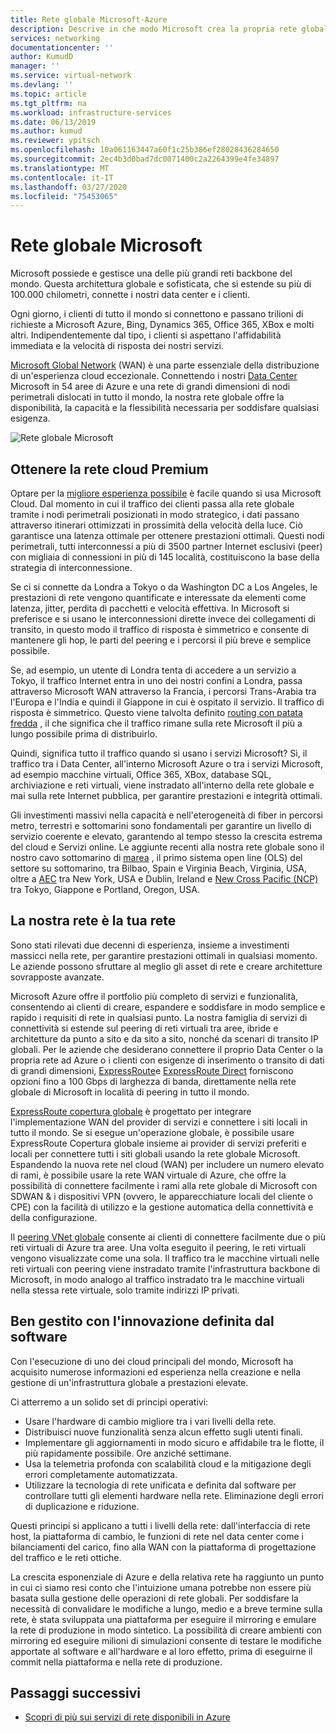 ```yaml
---
title: Rete globale Microsoft-Azure
description: Descrive in che modo Microsoft crea la propria rete globale rapida e affidabile
services: networking
documentationcenter: ''
author: KumudD
manager: ''
ms.service: virtual-network
ms.devlang: ''
ms.topic: article
ms.tgt_pltfrm: na
ms.workload: infrastructure-services
ms.date: 06/13/2019
ms.author: kumud
ms.reviewer: ypitsch
ms.openlocfilehash: 10a061163447a60f1c25b386ef28028436284650
ms.sourcegitcommit: 2ec4b3d0bad7dc0071400c2a2264399e4fe34897
ms.translationtype: MT
ms.contentlocale: it-IT
ms.lasthandoff: 03/27/2020
ms.locfileid: "75453065"
---
```

# <a name="microsoft-global-network"></a>Rete globale Microsoft

Microsoft possiede e gestisce una delle più grandi reti backbone del mondo. Questa architettura globale e sofisticata, che si estende su più di 100.000 chilometri, connette i nostri data center e i clienti. 
 
Ogni giorno, i clienti di tutto il mondo si connettono e passano trilioni di richieste a Microsoft Azure, Bing, Dynamics 365, Office 365, XBox e molti altri. Indipendentemente dal tipo, i clienti si aspettano l'affidabilità immediata e la velocità di risposta dei nostri servizi. 
 
[Microsoft Global Network](https://azure.microsoft.com/global-infrastructure/global-network/) (WAN) è una parte essenziale della distribuzione di un'esperienza cloud eccezionale. Connettendo i nostri [Data Center](https://azure.microsoft.com/global-infrastructure/) Microsoft in 54 aree di Azure e una rete di grandi dimensioni di nodi perimetrali dislocati in tutto il mondo, la nostra rete globale offre la disponibilità, la capacità e la flessibilità necessaria per soddisfare qualsiasi esigenza.

![Rete globale Microsoft](./media/microsoft-global-network/microsoft-global-wan.png)
 
## <a name="get-the-premium-cloud-network"></a>Ottenere la rete cloud Premium
 
Optare per la [migliore esperienza possibile](https://www.sdxcentral.com/articles/news/azure-tops-aws-gcp-in-cloud-performance-says-thousandeyes/2018/11/) è facile quando si usa Microsoft Cloud. Dal momento in cui il traffico dei clienti passa alla rete globale tramite i nodi perimetrali posizionati in modo strategico, i dati passano attraverso itinerari ottimizzati in prossimità della velocità della luce. Ciò garantisce una latenza ottimale per ottenere prestazioni ottimali. Questi nodi perimetrali, tutti interconnessi a più di 3500 partner Internet esclusivi (peer) con migliaia di connessioni in più di 145 località, costituiscono la base della strategia di interconnessione. 
 
Se ci si connette da Londra a Tokyo o da Washington DC a Los Angeles, le prestazioni di rete vengono quantificate e interessate da elementi come latenza, jitter, perdita di pacchetti e velocità effettiva.  In Microsoft si preferisce e si usano le interconnessioni dirette invece dei collegamenti di transito, in questo modo il traffico di risposta è simmetrico e consente di mantenere gli hop, le parti del peering e i percorsi il più breve e semplice possibile. 

Se, ad esempio, un utente di Londra tenta di accedere a un servizio a Tokyo, il traffico Internet entra in uno dei nostri confini a Londra, passa attraverso Microsoft WAN attraverso la Francia, i percorsi Trans-Arabia tra l'Europa e l'India e quindi il Giappone in cui è ospitato il servizio. Il traffico di risposta è simmetrico. Questo viene talvolta definito [routing con patata fredda](https://en.wikipedia.org/wiki/Hot-potato_and_cold-potato_routing) , il che significa che il traffico rimane sulla rete Microsoft il più a lungo possibile prima di distribuirlo.  
  
Quindi, significa tutto il traffico quando si usano i servizi Microsoft? Sì, il traffico tra i Data Center, all'interno Microsoft Azure o tra i servizi Microsoft, ad esempio macchine virtuali, Office 365, XBox, database SQL, archiviazione e reti virtuali, viene instradato all'interno della rete globale e mai sulla rete Internet pubblica, per garantire prestazioni e integrità ottimali.  
 
Gli investimenti massivi nella capacità e nell'eterogeneità di fiber in percorsi metro, terrestri e sottomarini sono fondamentali per garantire un livello di servizio coerente e elevato, garantendo al tempo stesso la crescita estrema del cloud e Servizi online. Le aggiunte recenti alla nostra rete globale sono il nostro cavo sottomarino di [marea](https://www.submarinecablemap.com/#/submarine-cable/marea) , il primo sistema open line (OLS) del settore su sottomarino, tra Bilbao, Spain e Virginia Beach, Virginia, USA, oltre a [AEC](https://www.submarinecablemap.com/#/submarine-cable/aeconnect-1) tra New York, USA e Dublin, Ireland e [New Cross Pacific (NCP)](https://www.submarinecablemap.com/#/submarine-cable/new-cross-pacific-ncp-cable-system) tra Tokyo, Giappone e Portland, Oregon, USA. 
 

## <a name="our-network-is-your-network"></a>La nostra rete è la tua rete

Sono stati rilevati due decenni di esperienza, insieme a investimenti massicci nella rete, per garantire prestazioni ottimali in qualsiasi momento. Le aziende possono sfruttare al meglio gli asset di rete e creare architetture sovrapposte avanzate. 
 
Microsoft Azure offre il portfolio più completo di servizi e funzionalità, consentendo ai clienti di creare, espandere e soddisfare in modo semplice e rapido i requisiti di rete in qualsiasi punto. La nostra famiglia di servizi di connettività si estende sul peering di reti virtuali tra aree, ibride e architetture da punto a sito e da sito a sito, nonché da scenari di transito IP globali.  Per le aziende che desiderano connettere il proprio Data Center o la propria rete ad Azure o i clienti con esigenze di inserimento o transito di dati di grandi dimensioni, [ExpressRoute](../expressroute/expressroute-introduction.md)e [ExpressRoute Direct](../expressroute/expressroute-erdirect-about.md) forniscono opzioni fino a 100 Gbps di larghezza di banda, direttamente nella rete globale di Microsoft in località di peering in tutto il mondo.  
 
[ExpressRoute copertura globale](../expressroute/expressroute-global-reach.md) è progettato per integrare l'implementazione WAN del provider di servizi e connettere i siti locali in tutto il mondo. Se si esegue un'operazione globale, è possibile usare ExpressRoute Copertura globale insieme ai provider di servizi preferiti e locali per connettere tutti i siti globali usando la rete globale Microsoft. Espandendo la nuova rete nel cloud (WAN) per includere un numero elevato di rami, è possibile usare la rete WAN virtuale di Azure, che offre la possibilità di connettere facilmente i rami alla rete globale di Microsoft con SDWAN & i dispositivi VPN (ovvero, le apparecchiature locali del cliente o CPE) con la facilità di utilizzo e la gestione automatica della connettività e della configurazione. 
 
Il [peering VNet globale](../virtual-network/virtual-network-peering-overview.md) consente ai clienti di connettere facilmente due o più reti virtuali di Azure tra aree. Una volta eseguito il peering, le reti virtuali vengono visualizzate come una sola. Il traffico tra le macchine virtuali nelle reti virtuali con peering viene instradato tramite l'infrastruttura backbone di Microsoft, in modo analogo al traffico instradato tra le macchine virtuali nella stessa rete virtuale, solo tramite indirizzi IP privati. 
 

## <a name="well-managed-using-software-defined-innovation"></a>Ben gestito con l'innovazione definita dal software

Con l'esecuzione di uno dei cloud principali del mondo, Microsoft ha acquisito numerose informazioni ed esperienza nella creazione e nella gestione di un'infrastruttura globale a prestazioni elevate.  
 
Ci atterremo a un solido set di principi operativi: 
 
- Usare l'hardware di cambio migliore tra i vari livelli della rete.  
- Distribuisci nuove funzionalità senza alcun effetto sugli utenti finali.  
- Implementare gli aggiornamenti in modo sicuro e affidabile tra le flotte, il più rapidamente possibile. Ore anziché settimane.  
- Usa la telemetria profonda con scalabilità cloud e la mitigazione degli errori completamente automatizzata.  
- Utilizzare la tecnologia di rete unificata e definita dal software per controllare tutti gli elementi hardware nella rete.  Eliminazione degli errori di duplicazione e riduzione. 
 
Questi principi si applicano a tutti i livelli della rete: dall'interfaccia di rete host, la piattaforma di cambio, le funzioni di rete nel data center come i bilanciamenti del carico, fino alla WAN con la piattaforma di progettazione del traffico e le reti ottiche.  
 
La crescita esponenziale di Azure e della relativa rete ha raggiunto un punto in cui ci siamo resi conto che l'intuizione umana potrebbe non essere più basata sulla gestione delle operazioni di rete globali. Per soddisfare la necessità di convalidare le modifiche a lungo, medio e a breve termine sulla rete, è stata sviluppata una piattaforma per eseguire il mirroring e emulare la rete di produzione in modo sintetico. La possibilità di creare ambienti con mirroring ed eseguire milioni di simulazioni consente di testare le modifiche apportate al software e all'hardware e al loro effetto, prima di eseguirne il commit nella piattaforma e nella rete di produzione. 

## <a name="next-steps"></a>Passaggi successivi
- [Scopri di più sui servizi di rete disponibili in Azure](https://azure.microsoft.com/product-categories/networking/)

